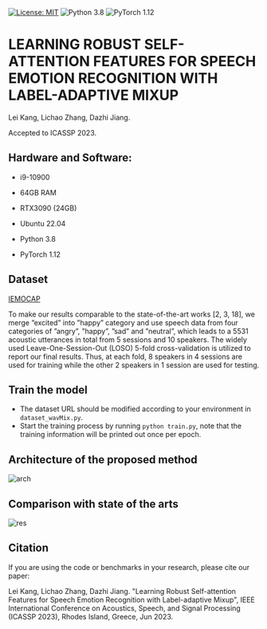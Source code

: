 [![License: MIT](https://img.shields.io/badge/License-MIT-yellow.svg)](LICENSE.md)
![Python 3.8](https://img.shields.io/badge/python-3.8-green.svg)
![PyTorch 1.12](https://img.shields.io/badge/pytorch-1.12-blue.svg)

# LEARNING ROBUST SELF-ATTENTION FEATURES FOR SPEECH EMOTION RECOGNITION WITH LABEL-ADAPTIVE MIXUP

Lei Kang, Lichao Zhang, Dazhi Jiang.

Accepted to ICASSP 2023.

## Hardware and Software:

- i9-10900
- 64GB RAM
- RTX3090 (24GB)

- Ubuntu 22.04
- Python 3.8
- PyTorch 1.12

## Dataset

[IEMOCAP](https://sail.usc.edu/iemocap/)

To make our results comparable to the state-of-the-art works [2, 3, 18], we merge ”excited” into ”happy” category and use speech data from four categories of ”angry”, ”happy”, ”sad” and ”neutral”, which leads to a 5531 acoustic utterances in total from 5 sessions and 10 speakers. The widely used Leave-One-Session-Out (LOSO) 5-fold cross-validation is utilized to report our final results. Thus, at each fold, 8 speakers in 4 sessions are used for training while the other 2 speakers in 1 session are used for testing.

## Train the model

- The dataset URL should be modified according to your environment in `dataset_wavMix.py`.
- Start the training process by running `python train.py`, note that the training information will be printed out once per epoch.

## Architecture of the proposed method

![arch](https://user-images.githubusercontent.com/9562709/236687709-b8d118fb-cbf3-4df0-ab38-2cda570fa0a8.png)

## Comparison with state of the arts

![res](https://user-images.githubusercontent.com/9562709/236687964-daa6d15a-3cbd-4be2-b57d-003b30c568a1.png)

## Citation

If you are using the code or benchmarks in your research, please cite our paper:

Lei Kang, Lichao Zhang, Dazhi Jiang. "Learning Robust Self-attention Features for Speech Emotion Recognition with Label-adaptive Mixup", IEEE International Conference on Acoustics, Speech, and Signal Processing (ICASSP 2023), Rhodes Island, Greece, Jun 2023.
